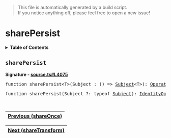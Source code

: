 > This file is automatically generated by a build script.<br>If you notice anything off, please feel free to open a new issue!

# sharePersist

<details><summary><b>Table of Contents</b></summary>

1. [<code>sharePersist</code>](#sharePersist)</details>

## <a name="sharePersist"></a><code>sharePersist</code>

<b>Signature - [source.ts#L4075](..\/..\/packages\/core\/src\/source.ts#L4075)</b>

<pre>function sharePersist&lt;T&gt;(Subject_: () =&gt; <a href="../05-api-subject/00-Subject.md#Subject-Interface">Subject</a>&lt;T&gt;): <a href="000-Operator.md#Operator">Operator</a>&lt;T, T&gt;</pre>

<pre>function sharePersist(Subject_?: typeof <a href="../05-api-subject/00-Subject.md#Subject-Function">Subject</a>): <a href="001-IdentityOperator.md#IdentityOperator">IdentityOperator</a></pre><br>

| [Previous \(shareOnce\)](068-shareOnce.md#readme) |
| --- |

<div align="right">

| [Next \(shareTransform\)](070-shareTransform.md#readme) |
| --- |
</div>
